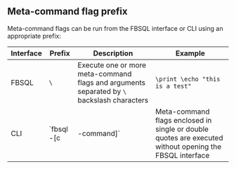 ## Meta-command flag prefix

Meta-command flags can be run from the FBSQL interface or CLI using an appropriate prefix:

| Interface | Prefix | Description | Example |
|---|---|---|---|
| FBSQL | `\` | Execute one or more meta-command flags and arguments separated by `\` backslash characters | `\print \echo "this is a test"` |
| CLI | `fbsql -[c|-command]` | Meta-command flags enclosed in single or double quotes are executed without opening the FBSQL interface | `fbsql --command '\print \echo this is a test'` |
